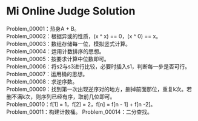 # Mi Online Judge Solution

Problem_00001：热身A + B。  
Problem_00002：根据异或的性质，(x ^ x) == 0，(x ^ 0) == x。  
Problem_00003：数组存储每一位，模拟竖式计算。  
Problem_00004：运用计数排序的思想。  
Problem_00005：按要求计算中位数即可。  
Problem_00006：将s2与s3进行比较，必要时插入s1，判断每一步是否可行。  
Problem_00007：运用桶的思想。  
Problem_00008：求逆序数。  
Problem_00009：找到第一次出现逆序对的地方，删掉前面那位，重复k次。若删不满k次，则序列已经有序，取前几位即可。  
Problem_00010：f[1] = 1，f[2] = 2，f[n] = f[n - 1] + f[n -2]。  
Problem_00011：构建计数桶。 
Problem_00014：二分查找。 
